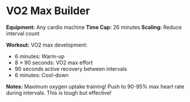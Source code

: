 # VO2 Max Builder

**Equipment:** Any cardio machine
**Time Cap:** 26 minutes
**Scaling:** Reduce interval count

**Workout:**
VO2 max development:
- 6 minutes: Warm-up
- 8 × 90 seconds: VO2 max effort
- 90 seconds active recovery between intervals
- 6 minutes: Cool-down

**Notes:** Maximum oxygen uptake training! Push to 90-95% max heart rate during intervals. This is tough but effective!